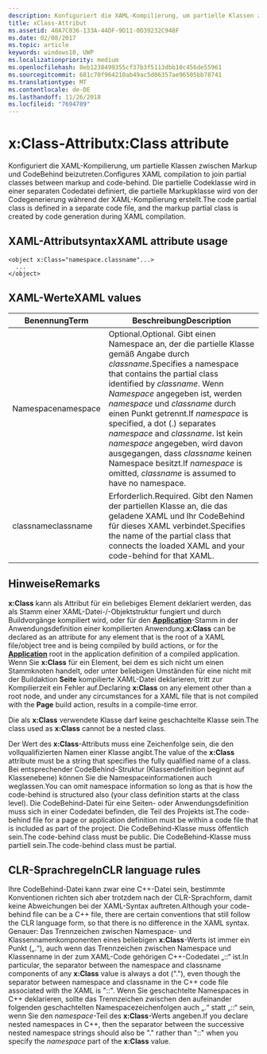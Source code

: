 ```yaml
---
description: Konfiguriert die XAML-Kompilierung, um partielle Klassen zwischen Markup und CodeBehind zu verknüpfen. Die partielle Codeklasse wird in einer separaten Codedatei definiert, die partielle Markupklasse wird von der Codegenerierung während der XAML-Kompilierung erstellt.
title: xClass-Attribut
ms.assetid: 40A7C036-133A-44DF-9D11-0D39232C948F
ms.date: 02/08/2017
ms.topic: article
keywords: windows10, UWP
ms.localizationpriority: medium
ms.openlocfilehash: 8eb1238499355cf37b3f5113dbb10c456de55961
ms.sourcegitcommit: 681c70f964210ab49ac5d06357ae96505bb78741
ms.translationtype: MT
ms.contentlocale: de-DE
ms.lasthandoff: 11/26/2018
ms.locfileid: "7694789"
---
```

# <a name="xclass-attribute"></a><span data-ttu-id="bafcf-105">x:Class-Attribut</span><span class="sxs-lookup"><span data-stu-id="bafcf-105">x:Class attribute</span></span>


<span data-ttu-id="bafcf-106">Konfiguriert die XAML-Kompilierung, um partielle Klassen zwischen Markup und CodeBehind beizutreten.</span><span class="sxs-lookup"><span data-stu-id="bafcf-106">Configures XAML compilation to join partial classes between markup and code-behind.</span></span> <span data-ttu-id="bafcf-107">Die partielle Codeklasse wird in einer separaten Codedatei definiert, die partielle Markupklasse wird von der Codegenerierung während der XAML-Kompilierung erstellt.</span><span class="sxs-lookup"><span data-stu-id="bafcf-107">The code partial class is defined in a separate code file, and the markup partial class is created by code generation during XAML compilation.</span></span>

## <a name="xaml-attribute-usage"></a><span data-ttu-id="bafcf-108">XAML-Attributsyntax</span><span class="sxs-lookup"><span data-stu-id="bafcf-108">XAML attribute usage</span></span>


``` syntax
<object x:Class="namespace.classname"...>
  ...
</object>
```

## <a name="xaml-values"></a><span data-ttu-id="bafcf-109">XAML-Werte</span><span class="sxs-lookup"><span data-stu-id="bafcf-109">XAML values</span></span>

| <span data-ttu-id="bafcf-110">Benennung</span><span class="sxs-lookup"><span data-stu-id="bafcf-110">Term</span></span> | <span data-ttu-id="bafcf-111">Beschreibung</span><span class="sxs-lookup"><span data-stu-id="bafcf-111">Description</span></span> |
|------|-------------|
| <span data-ttu-id="bafcf-112">Namespace</span><span class="sxs-lookup"><span data-stu-id="bafcf-112">namespace</span></span> | <span data-ttu-id="bafcf-113">Optional.</span><span class="sxs-lookup"><span data-stu-id="bafcf-113">Optional.</span></span> <span data-ttu-id="bafcf-114">Gibt einen Namespace an, der die partielle Klasse gemäß Angabe durch _classname_.</span><span class="sxs-lookup"><span data-stu-id="bafcf-114">Specifies a namespace that contains the partial class identified by _classname_.</span></span> <span data-ttu-id="bafcf-115">Wenn _Namespace_ angegeben ist, werden _namespace_ und _classname_ durch einen Punkt getrennt.</span><span class="sxs-lookup"><span data-stu-id="bafcf-115">If _namespace_ is specified, a dot (.) separates _namespace_ and _classname_.</span></span> <span data-ttu-id="bafcf-116">Ist kein _namespace_ angegeben, wird davon ausgegangen, dass _classname_ keinen Namespace besitzt.</span><span class="sxs-lookup"><span data-stu-id="bafcf-116">If _namespace_ is omitted, _classname_ is assumed to have no namespace.</span></span> |
| <span data-ttu-id="bafcf-117">classname</span><span class="sxs-lookup"><span data-stu-id="bafcf-117">classname</span></span> | <span data-ttu-id="bafcf-118">Erforderlich.</span><span class="sxs-lookup"><span data-stu-id="bafcf-118">Required.</span></span> <span data-ttu-id="bafcf-119">Gibt den Namen der partiellen Klasse an, die das geladene XAML und Ihr CodeBehind für dieses XAML verbindet.</span><span class="sxs-lookup"><span data-stu-id="bafcf-119">Specifies the name of the partial class that connects the loaded XAML and your code-behind for that XAML.</span></span> | 

## <a name="remarks"></a><span data-ttu-id="bafcf-120">Hinweise</span><span class="sxs-lookup"><span data-stu-id="bafcf-120">Remarks</span></span>

<span data-ttu-id="bafcf-121">**x:Class** kann als Attribut für ein beliebiges Element deklariert werden, das als Stamm einer XAML-Datei-/-Objektstruktur fungiert und durch Buildvorgänge kompiliert wird, oder für den [**Application**](https://msdn.microsoft.com/library/windows/apps/br242324)-Stamm in der Anwendungsdefinition einer kompilierten Anwendung.</span><span class="sxs-lookup"><span data-stu-id="bafcf-121">**x:Class** can be declared as an attribute for any element that is the root of a XAML file/object tree and is being compiled by build actions, or for the [**Application**](https://msdn.microsoft.com/library/windows/apps/br242324) root in the application definition of a compiled application.</span></span> <span data-ttu-id="bafcf-122">Wenn Sie **x:Class** für ein Element, bei dem es sich nicht um einen Stammknoten handelt, oder unter beliebigen Umständen für eine nicht mit der Buildaktion **Seite** kompilierte XAML-Datei deklarieren, tritt zur Kompilierzeit ein Fehler auf.</span><span class="sxs-lookup"><span data-stu-id="bafcf-122">Declaring **x:Class** on any element other than a root node, and under any circumstances for a XAML file that is not compiled with the **Page** build action, results in a compile-time error.</span></span>

<span data-ttu-id="bafcf-123">Die als **x:Class** verwendete Klasse darf keine geschachtelte Klasse sein.</span><span class="sxs-lookup"><span data-stu-id="bafcf-123">The class used as **x:Class** cannot be a nested class.</span></span>

<span data-ttu-id="bafcf-124">Der Wert des **x:Class**-Attributs muss eine Zeichenfolge sein, die den vollqualifizierten Namen einer Klasse angibt.</span><span class="sxs-lookup"><span data-stu-id="bafcf-124">The value of the **x:Class** attribute must be a string that specifies the fully qualified name of a class.</span></span> <span data-ttu-id="bafcf-125">Bei entsprechender CodeBehind-Struktur (Klassendefinition beginnt auf Klassenebene) können Sie die Namespaceinformationen auch weglassen.</span><span class="sxs-lookup"><span data-stu-id="bafcf-125">You can omit namespace information so long as that is how the code-behind is structured also (your class definition starts at the class level).</span></span> <span data-ttu-id="bafcf-126">Die CodeBehind-Datei für eine Seiten- oder Anwendungsdefinition muss sich in einer Codedatei befinden, die Teil des Projekts ist.</span><span class="sxs-lookup"><span data-stu-id="bafcf-126">The code-behind file for a page or application definition must be within a code file that is included as part of the project.</span></span> <span data-ttu-id="bafcf-127">Die CodeBehind-Klasse muss öffentlich sein.</span><span class="sxs-lookup"><span data-stu-id="bafcf-127">The code-behind class must be public.</span></span> <span data-ttu-id="bafcf-128">Die CodeBehind-Klasse muss partiell sein.</span><span class="sxs-lookup"><span data-stu-id="bafcf-128">The code-behind class must be partial.</span></span>

## <a name="clr-language-rules"></a><span data-ttu-id="bafcf-129">CLR-Sprachregeln</span><span class="sxs-lookup"><span data-stu-id="bafcf-129">CLR language rules</span></span>

<span data-ttu-id="bafcf-130">Ihre CodeBehind-Datei kann zwar eine C++-Datei sein, bestimmte Konventionen richten sich aber trotzdem nach der CLR-Sprachform, damit keine Abweichungen bei der XAML-Syntax auftreten.</span><span class="sxs-lookup"><span data-stu-id="bafcf-130">Although your code-behind file can be a C++ file, there are certain conventions that still follow the CLR language form, so that there is no difference in the XAML syntax.</span></span> <span data-ttu-id="bafcf-131">Genauer: Das Trennzeichen zwischen Namespace- und Klassennamenkomponenten eines beliebigen **x:Class**-Werts ist immer ein Punkt („.“), auch wenn das Trennzeichen zwischen Namespace und Klassenname in der zum XAML-Code gehörigen C++-Codedatei „::“ ist.</span><span class="sxs-lookup"><span data-stu-id="bafcf-131">In particular, the separator between the namespace and classname components of any **x:Class** value is always a dot ("."), even though the separator between namespace and classname in the C++ code file associated with the XAML is "::".</span></span> <span data-ttu-id="bafcf-132">Wenn Sie geschachtelte Namespaces in C++ deklarieren, sollte das Trennzeichen zwischen den aufeinander folgenden geschachtelten Namespacezeichenfolgen auch „.“ statt „::“ sein, wenn Sie den *namespace*-Teil des **x:Class**-Werts angeben.</span><span class="sxs-lookup"><span data-stu-id="bafcf-132">If you declare nested namespaces in C++, then the separator between the successive nested namespace strings should also be "." rather than "::" when you specify the *namespace* part of the **x:Class** value.</span></span>

